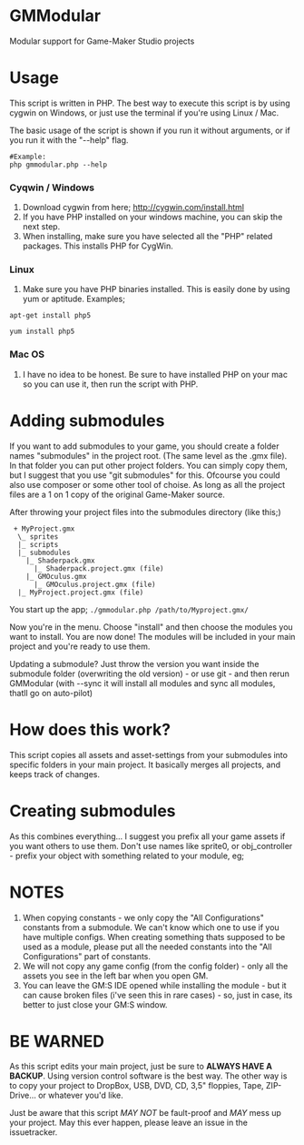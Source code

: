 GMModular
=========

Modular support for Game-Maker Studio projects

Usage
=====
This script is written in PHP.
The best way to execute this script is by using cygwin on Windows, or just use the terminal if you're using Linux / Mac.

The basic usage of the script is shown if you run it without arguments, or if you run it with the "--help" flag.

```
#Example:
php gmmodular.php --help
```

### Cyqwin / Windows
1. Download cygwin from here; http://cygwin.com/install.html
2. If you have PHP installed on your windows machine, you can skip the next step.
3. When installing, make sure you have selected all the "PHP" related packages. This installs PHP for CygWin.

### Linux
1. Make sure you have PHP binaries installed. This is easily done by using yum or aptitude. Examples;

```
apt-get install php5
```

```
yum install php5
```

### Mac OS
1. I have no idea to be honest. Be sure to have installed PHP on your mac so you can use it, then run the script with PHP.

Adding submodules
=================
If you want to add submodules to your game, you should create a folder names "submodules" in the project root. (The same level as the .gmx file). In that folder you can put other project folders. You can simply copy them, but I suggest that you use "git submodules" for this. Ofcourse you could also use composer or some other tool of choise. As long as all the project files are a 1 on 1 copy of the original Game-Maker source.

After throwing your project files into the submodules directory (like this;)


     + MyProject.gmx
      \_ sprites
      |_ scripts
      |_ submodules
        |_ Shaderpack.gmx
          |_ Shaderpack.project.gmx (file)
        |_ GMOculus.gmx
          |_ GMOculus.project.gmx (file)
      |_ MyProject.project.gmx (file)

You start up the app;
``./gmmodular.php /path/to/Myproject.gmx/``

Now you're in the menu. Choose "install" and then choose the modules you want to install.
You are now done! The modules will be included in your main project and you're ready to use them.

Updating a submodule? Just throw the version you want inside the submodule folder (overwriting the old version) - or use git - and then rerun GMModular (with --sync it will install all modules and sync all modules, thatll go on auto-pilot)

How does this work?
===================
This script copies all assets and asset-settings from your submodules into specific folders in your main project. It basically merges all projects, and keeps track of changes.

Creating submodules
===================
As this combines everything... I suggest you prefix all your game assets if you want others to use them. Don't use names like sprite0, or obj_controller - prefix your object with something related to your module, eg;

NOTES
=====
1. When copying constants - we only copy the "All Configurations" constants from a submodule. We can't know which one to use if you have multiple configs. When creating something thats supposed to be used as a module, please put all the needed constants into the "All Configurations" part of constants.
2. We will not copy any game config (from the config folder) - only all the assets you see in the left bar when you open GM.
3. You can leave the GM:S IDE opened while installing the module - but it can cause broken files (i've seen this in rare cases) - so, just in case, its better to just close your GM:S window.

BE WARNED
=========
As this script edits your main project, just be sure to **ALWAYS HAVE A BACKUP**. Using version control software is the best way. The other way is to copy your project to DropBox, USB, DVD, CD, 3,5" floppies, Tape, ZIP-Drive... or whatever you'd like.

Just be aware that this script _MAY NOT_ be fault-proof and _MAY_ mess up your project. May this ever happen, please leave an issue in the issuetracker.
